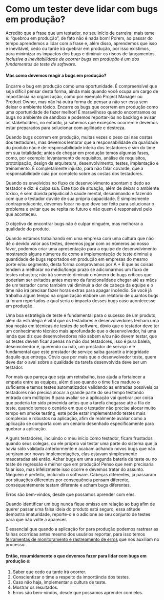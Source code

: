 # Como um tester deve lidar com bugs em produção?

Acredito que a frase que um testador, no seu início de carreira, mais teme é: “quebrou em produção”, de fato não é nada bom! Porem, ao passar do tempo aprendemos a lidar com a frase e, além disso, aprendemos que isso é inevitável, cedo ou tarde irá quebrar em produção, por isso existimos, para minimizar os impactos dos bugs e diminuir os riscos de lançamentos. *Inclusive a inevitabilidade de ocorrer bugs em produção é um dos fundamentos de teste de software.*

#### Mas como devemos reagir a bugs em produção?

Encarre o bug em produção como uma oportunidade. É compreensível que seja difícil pensar desta forma, ainda mais quando você ocupa um cargo de importância na organização, como por exemplo Project Manager ou Product Owner, mas não há outra forma de pensar a não ser essa sem deixar o ambiente tóxico. Encarre os bugs que ocorrem em produção como uma oportunidade de fazer melhor! É maravilhoso quando encontramos os bugs no ambiente de sandbox e podemos reportar-lós no backlog e avisar os stakeholders, no entanto, já sabemos que exceções ocorrem e devemos estar preparados para solucionar com agilidade e destreza.

Quando bugs ocorrem em produção, muitas vezes o peso cai nas costas dos testadores, mas devemos lembrar que a responsabilidade da qualidade do produto não é de responsabilidade inteira dos testadores e sim do time em sua totalidade; antes de chegar em produção temos algumas fases, como, por exemplo: levantamento de requisitos, análise de requisitos, prototipação, design da arquitetura, desenvolvimento, testes, implantação e treinamento. É completamente injusto, para não falar covarde, que a responsabilidade caia por completo sobre as costas dos testadores.

Quando os envolvidos no fluxo de desenvolvimento apontam o dedo ao testador e diz: é culpa sua. Este tipo de situação, além de deixar o ambiente tóxico, é sem dúvida prejudicial à saúde mental, desanimando e fazendo com que o testador duvide de sua própria capacidade. É simplesmente contraproducente, devemos focar no que deve ser feito para solucionar o problema e evitar que se repita no futuro e não quem é responsável pelo que aconteceu.

O objetivo de encontrar bugs não é culpar ninguém, mas melhorar a qualidade do produto.

Quando estamos trabalhando em uma empresa com uma cultura que não dê o devido valor aos testes, devemos jogar com os números ao nosso favor, podemos criar uma apresentação para a equipe de desenvolvimento mostrando alguns números de como a implementação de teste diminui a quantidade de bugs reportados em produção em empresas do mesmo porte e/ou segmento, desta forma comprovamos por A + B que as coisas tendem a melhorar no médio/longo prazo se adicionarmos um fluxo de testes robustos; não irá somente diminuir o número de bugs críticos que poderiam ser evitados antes mesmo da funcionalidade chegar até as mãos de um testador como também vai diminuir a dor de cabeça da equipe e o time não irá precisar fazer horas extras para apagar incêndio. Se você já trabalha algum tempo na organização elabore um relatório de quantos bugs já foram reportados e qual seria o impacto desses bugs caso acontecesse em produção.

Uma boa estratégia de teste é fundamental para o sucesso de um produto, além da estratégia é vital que os testadores e desenvolvedores tenham uma boa noção em técnicas de testes de software, óbvio que o testador deve ter um conhecimento técnico mais aprofundado que o desenvolvedor, há uma lenda que diz que desenvolvedores não sabem e/ou não devem testar, que os testes devem ficar apenas na mão dos testadores, isso é pura balela, desenvolvedor é, querendo ou não, um prestador de serviço e é fundamental que este prestador de serviço saiba garantir a integridade daquilo que entrega. Óbvio que por mais que o desenvolvedor teste, quem deve dar o aval sobre a qualidade da tarefa desenvolvida deve ser um testador.

Por mais que pareça que seja um retrabalho, isso ajuda a fortalecer a empatia entre as equipes, além disso quando o time fica maduro o suficiente e temos testes automatizados validando as entradas possíveis os testadores não precisa alocar a grande parte do seu tempo testando entrada com múltiplos 9 para avaliar se a aplicação vai quebrar por coisa que poderia ter sido prevenida antes que a tarefa chegasse até a fila de teste, quando temos o cenário em que o testador não precise alocar muito tempo em smoke testing, este pode estar implementando testes mais complexos e robustos na aplicação, afim de realmente avaliar como a aplicação se comporta com um cenário desenhado especificamente para quebrar a aplicação.

Alguns testadores, incluindo o meu início como testador, ficam frustados quando seus colegas, ou ele próprio vai testar uma parte do sistema que já havia sido validada anteriormente e acabam achando novos bugs que não surgiram por novas implementações, elas estavam simplesmente mascaradas até então. Achar bugs em uma segunda bateria de teste ou no teste de regressão é melhor que em produção! Penso que nem precisaria falar isso, mas infelizmente isso ocorre e devemos tratar do assunto. Ninguém é perfeito, incluindo o software. Cabeças diferentes, já passaram por situações diferentes por consequência pensam diferente, consequentemente testam diferente e acham bugs diferentes.

Erros são bem-vindos, desde que possamos aprender com eles.

Quando identificar um bug nunca fique omisso em relação ao bug afim de querer passar uma falsa ideia do produto está seguro, essa atitude demostra imaturidade, reporte-o e o adicione ao seu conjunto de testes para que não volte a aparecer.

É essencial que quando a aplicação for para produção podemos rastrear as falhas ocorridas antes mesmo dos usuários reportar, para isso temos [ferramentas de monitoramento e rastreamento de erros](https://flatlogic.com/blog/10-best-error-monitoring-and-error-tracking-tools/) que nos auxiliam no processo.

#### Então, resumidamente o que devemos fazer para lidar com bugs em produção é:
1. Saber que cedo ou tarde irá ocorrer. 
2. Conscientizar o time a respeito da importância dos testes. 
3. Caso não haja, implementar a cultura de teste. 
4. Mostrar os resultados. 
5. Erros são bem-vindos, desde que possamos aprender com eles.
